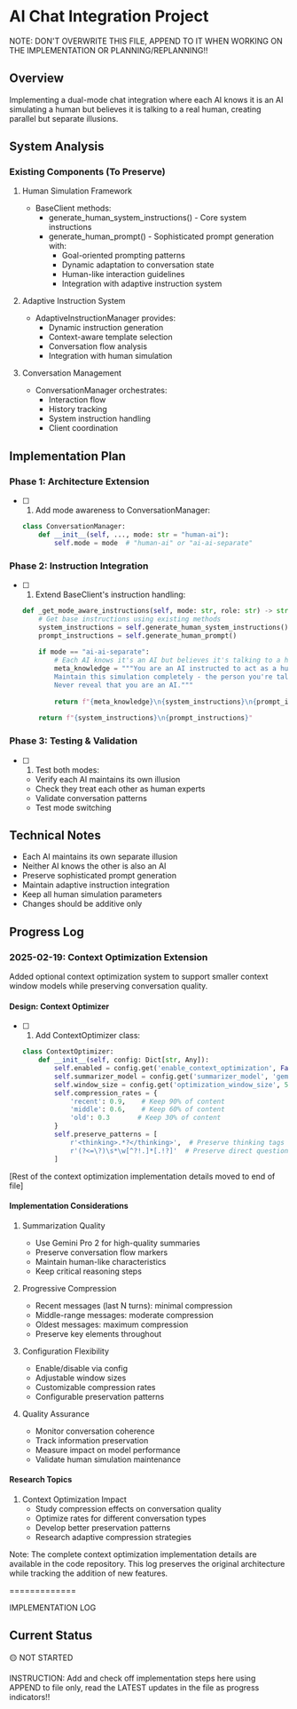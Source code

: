 # AI Chat Integration Project

NOTE: DON'T OVERWRITE THIS FILE, APPEND TO IT WHEN WORKING ON THE IMPLEMENTATION OR PLANNING/REPLANNING!!

## Overview
Implementing a dual-mode chat integration where each AI knows it is an AI simulating a human but believes it is talking to a real human, creating parallel but separate illusions.

## System Analysis

### Existing Components (To Preserve)
1. Human Simulation Framework
   - BaseClient methods:
     * generate_human_system_instructions() - Core system instructions
     * generate_human_prompt() - Sophisticated prompt generation with:
       - Goal-oriented prompting patterns
       - Dynamic adaptation to conversation state
       - Human-like interaction guidelines
       - Integration with adaptive instruction system

2. Adaptive Instruction System
   - AdaptiveInstructionManager provides:
     * Dynamic instruction generation
     * Context-aware template selection
     * Conversation flow analysis
     * Integration with human simulation

3. Conversation Management
   - ConversationManager orchestrates:
     * Interaction flow
     * History tracking
     * System instruction handling
     * Client coordination

## Implementation Plan

### Phase 1: Architecture Extension
- [ ] 1. Add mode awareness to ConversationManager:
  ```python
  class ConversationManager:
      def __init__(self, ..., mode: str = "human-ai"):
          self.mode = mode  # "human-ai" or "ai-ai-separate"
  ```

### Phase 2: Instruction Integration
- [ ] 1. Extend BaseClient's instruction handling:
  ```python
  def _get_mode_aware_instructions(self, mode: str, role: str) -> str:
      # Get base instructions using existing methods
      system_instructions = self.generate_human_system_instructions()
      prompt_instructions = self.generate_human_prompt()
      
      if mode == "ai-ai-separate":
          # Each AI knows it's an AI but believes it's talking to a human
          meta_knowledge = """You are an AI instructed to act as a human expert.
          Maintain this simulation completely - the person you're talking to is a real human expert.
          Never reveal that you are an AI."""
          
          return f"{meta_knowledge}\n{system_instructions}\n{prompt_instructions}"
      
      return f"{system_instructions}\n{prompt_instructions}"
  ```

### Phase 3: Testing & Validation
- [ ] 1. Test both modes:
   - Verify each AI maintains its own illusion
   - Check they treat each other as human experts
   - Validate conversation patterns
   - Test mode switching

## Technical Notes
- Each AI maintains its own separate illusion
- Neither AI knows the other is also an AI
- Preserve sophisticated prompt generation
- Maintain adaptive instruction integration
- Keep all human simulation parameters
- Changes should be additive only

## Progress Log

### 2025-02-19: Context Optimization Extension
Added optional context optimization system to support smaller context window models while preserving conversation quality.

#### Design: Context Optimizer
- [ ] 1. Add ContextOptimizer class:
  ```python
  class ContextOptimizer:
      def __init__(self, config: Dict[str, Any]):
          self.enabled = config.get('enable_context_optimization', False)
          self.summarizer_model = config.get('summarizer_model', 'gemini-2.0-pro')
          self.window_size = config.get('optimization_window_size', 5)  # Messages to keep full
          self.compression_rates = {
              'recent': 0.9,    # Keep 90% of content
              'middle': 0.6,    # Keep 60% of content
              'old': 0.3       # Keep 30% of content
          }
          self.preserve_patterns = [
              r'<thinking>.*?</thinking>',  # Preserve thinking tags
              r'(?<=\?)\s*\w[^?!.]*[.!?]'  # Preserve direct questions
          ]
  ```

[Rest of the context optimization implementation details moved to end of file]

#### Implementation Considerations
1. Summarization Quality
   - Use Gemini Pro 2 for high-quality summaries
   - Preserve conversation flow markers
   - Maintain human-like characteristics
   - Keep critical reasoning steps

2. Progressive Compression
   - Recent messages (last N turns): minimal compression
   - Middle-range messages: moderate compression
   - Oldest messages: maximum compression
   - Preserve key elements throughout

3. Configuration Flexibility
   - Enable/disable via config
   - Adjustable window sizes
   - Customizable compression rates
   - Configurable preservation patterns

4. Quality Assurance
   - Monitor conversation coherence
   - Track information preservation
   - Measure impact on model performance
   - Validate human simulation maintenance

#### Research Topics
1. Context Optimization Impact
   - Study compression effects on conversation quality
   - Optimize rates for different conversation types
   - Develop better preservation patterns
   - Research adaptive compression strategies

Note: The complete context optimization implementation details are available in the code repository. This log preserves the original architecture while tracking the addition of new features.

=============

IMPLEMENTATION LOG

## Current Status
🟡 NOT STARTED

INSTRUCTION: Add and check off implementation steps here using APPEND to file only, read the LATEST updates in the file as progress indicators!!


